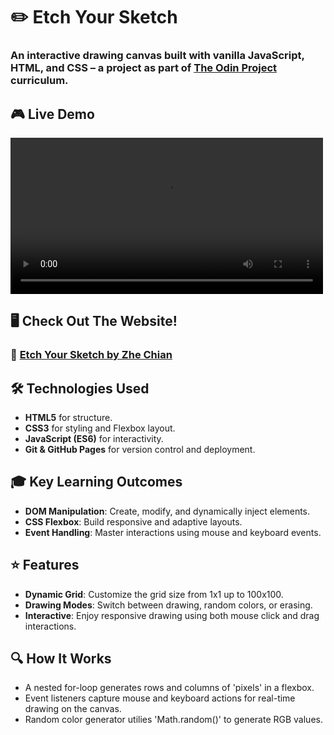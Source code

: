# ✏️ Etch Your Sketch
### An interactive drawing canvas built with **vanilla JavaScript**, **HTML**, and **CSS** – a project as part of [The Odin Project](https://www.theodinproject.com) curriculum.

## 🎮 Live Demo
<video src="https://github.com/user-attachments/assets/d3bfda65-0e1a-4643-8994-8aaafed1ab34" controls loop width="500">
</video>

## 🖥️ Check Out The Website! 
### 🔗 [Etch Your Sketch by Zhe Chian](https://zhecodingchian.github.io/Etch-Your-Sketch/)

## 🛠️ Technologies Used
-  **HTML5** for structure.
-  **CSS3** for styling and Flexbox layout.
-  **JavaScript (ES6)** for interactivity.
-  **Git & GitHub Pages** for version control and deployment.

## 🎓 Key Learning Outcomes
-  **DOM Manipulation**: Create, modify, and dynamically inject elements.
-  **CSS Flexbox**: Build responsive and adaptive layouts.
-  **Event Handling**: Master interactions using mouse and keyboard events.
  
## ⭐ Features
-  **Dynamic Grid**: Customize the grid size from 1x1 up to 100x100.
-  **Drawing Modes**: Switch between drawing, random colors, or erasing.
-  **Interactive**: Enjoy responsive drawing using both mouse click and drag interactions.

## 🔍 How It Works
-  A nested for-loop generates rows and columns of 'pixels' in a flexbox.
-  Event listeners capture mouse and keyboard actions for real-time drawing on the canvas.
-  Random color generator utilies 'Math.random()' to generate RGB values.

